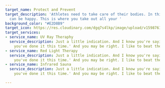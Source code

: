 ```yaml
---
target_name: Protect and Prevent
target_description: 'Athletes need to take care of their bodies. In this world, everything
  can be happy. This is where you take out all your '
background_color: "#E2D8B9"
target_icon: https://res.cloudinary.com/dgq7s4lkp/image/upload/v1598761543/uploads_dev/placeholder_fww9hi.png
target_services:
- service_name: UV Ray Theraphy
  service_description: Just a little indication. And I know you're saying, 'Oh Bob,
    you've done it this time.' And you may be right. I like to beat the brush.
- service_name: Red Light Therapy
  service_description: Just a little indication. And I know you're saying, 'Oh Bob,
    you've done it this time.' And you may be right. I like to beat the brush.
- service_name: Infrared Sauna
  service_description: Just a little indication. And I know you're saying, 'Oh Bob,
    you've done it this time.' And you may be right. I like to beat the brush.

---
```

